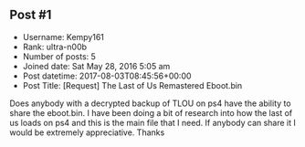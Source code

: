 ## Post #1
- Username: Kempy161
- Rank: ultra-n00b
- Number of posts: 5
- Joined date: Sat May 28, 2016 5:05 am
- Post datetime: 2017-08-03T08:45:56+00:00
- Post Title: [Request] The Last of Us Remastered Eboot.bin

Does anybody with a decrypted backup of TLOU on ps4 have the ability to share the eboot.bin. I have been doing a bit of research into how the last of us loads on ps4 and this is the main file that I need. If anybody can share it I would be extremely appreciative. Thanks
